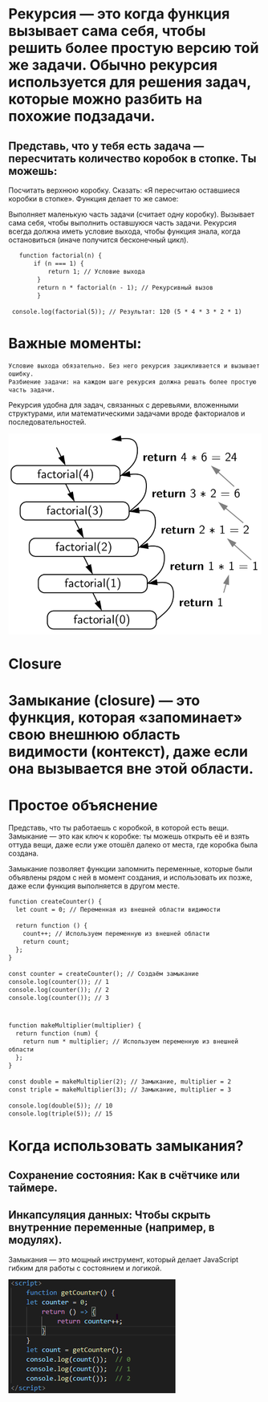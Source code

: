 
 # Рекурсия — это когда функция вызывает сама себя, чтобы решить более простую версию той же задачи. Обычно рекурсия используется для решения задач, которые можно разбить на похожие подзадачи.

 ## Представь, что у тебя есть задача — пересчитать количество коробок в стопке. Ты можешь:

Посчитать верхнюю коробку.
Сказать: «Я пересчитаю оставшиеся коробки в стопке».
Функция делает то же самое:

Выполняет маленькую часть задачи (считает одну коробку).
Вызывает сама себя, чтобы выполнить оставшуюся часть задачи.
Рекурсия всегда должна иметь условие выхода, чтобы функция знала, когда остановиться (иначе получится бесконечный цикл).

       function factorial(n) {
           if (n === 1) {
               return 1; // Условие выхода
            }
            return n * factorial(n - 1); // Рекурсивный вызов
            }

     console.log(factorial(5)); // Результат: 120 (5 * 4 * 3 * 2 * 1)


# Важные моменты:
    Условие выхода обязательно. Без него рекурсия зацикливается и вызывает ошибку.
    Разбиение задачи: на каждом шаге рекурсия должна решать более простую часть задачи.
Рекурсия удобна для задач, связанных с деревьями, вложенными структурами, или математическими задачами вроде факториалов и последовательностей.

![](./Recursion.png)

# Closure

# Замыкание (closure) — это функция, которая «запоминает» свою внешнюю область видимости (контекст), даже если она вызывается вне этой области.

# Простое объяснение
Представь, что ты работаешь с коробкой, в которой есть вещи. Замыкание — это как ключ к коробке: ты можешь открыть её и взять оттуда вещи, даже если уже отошёл далеко от места, где коробка была создана.

Замыкание позволяет функции запомнить переменные, которые были объявлены рядом с ней в момент создания, и использовать их позже, даже если функция выполняется в другом месте.


    function createCounter() {
      let count = 0; // Переменная из внешней области видимости
  
      return function () {
        count++; // Используем переменную из внешней области
        return count;
      };
    }

    const counter = createCounter(); // Создаём замыкание
    console.log(counter()); // 1
    console.log(counter()); // 2
    console.log(counter()); // 3


#
    function makeMultiplier(multiplier) {
      return function (num) {
        return num * multiplier; // Используем переменную из внешней области
      };
    }

    const double = makeMultiplier(2); // Замыкание, multiplier = 2
    const triple = makeMultiplier(3); // Замыкание, multiplier = 3

    console.log(double(5)); // 10
    console.log(triple(5)); // 15


# Когда использовать замыкания?
## Сохранение состояния: Как в счётчике или таймере.
## Инкапсуляция данных: Чтобы скрыть внутренние переменные (например, в модулях).
Замыкания — это мощный инструмент, который делает JavaScript гибким для работы с состоянием и логикой.

![](./Closure.png)